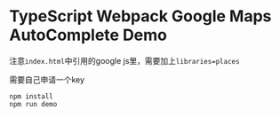 TypeScript Webpack Google Maps AutoComplete Demo
================================================

注意`index.html`中引用的google js里，需要加上`libraries=places`

需要自己申请一个key

```
npm install
npm run demo
```
